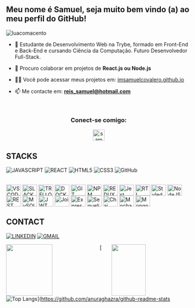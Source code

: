 ## Meu nome é Samuel, seja muito bem vindo (a) ao meu perfil do GitHub!
  <p align="left"> <img src="https://komarev.com/ghpvc/?username=luacomacento&label=Profile%20views&color=0e75b6&style=flat" alt="luacomacento" /> </p>

- 🌱 Estudante de Desenvolvimento Web na Trybe, formado em Front-End e Back-End e cursando Ciência da Computação. Futuro Desenvolvedor Full-Stack.

- 👯 Procuro colaborar em projetos de **React.js ou Node.js**

- 👨‍💻 Você pode acessar meus projetos em: [imsamuelcovalero.github.io](https://imsamuelcovalero.github.io/)

- 📫 Me contacte em: **reis_samuel@hotmail.com**

<br />
<h3 align="center">Conect-se comigo:</h3>
<p align="center">
<a href="https://www.linkedin.com/in/samuelcovalero/" target="blank"><img align="center" src="https://raw.githubusercontent.com/rahuldkjain/github-profile-readme-generator/master/src/images/icons/Social/linked-in-alt.svg" alt="samuelcovalero" height="30" width="32" /></a>
</br>

## STACKS
![JAVASCRIPT](https://img.shields.io/badge/JavaScript-323330?style=for-the-badge&logo=javascript&logoColor=F7DF1E)
![REACT](https://img.shields.io/badge/React-20232A?style=for-the-badge&logo=react&logoColor=61DAFB)
![HTML5](https://img.shields.io/badge/HTML5-E34F26?style=for-the-badge&logo=html5&logoColor=white)
![CSS3](https://img.shields.io/badge/CSS3-1572B6?style=for-the-badge&logo=css3&logoColor=white)
![GitHub](https://img.shields.io/badge/GitHub-100000?style=for-the-badge&logo=github&logoColor=white)
<div style="display: inline_block"><br>
  <img align="center" alt="VSCODE" height="30" width="40" src="https://cdn.jsdelivr.net/gh/devicons/devicon/icons/visualstudio/visualstudio-plain.svg" />
  <img align="center" alt="SLACK" height="30" width="40" src="https://cdn.jsdelivr.net/gh/devicons/devicon/icons/slack/slack-original.svg" />
  <img align="center" alt="TRELLO" height="30" width="40" src="https://cdn.jsdelivr.net/gh/devicons/devicon/icons/trello/trello-plain.svg" />
  <img align="center" alt="DOCKER" height="30" width="40" src="https://cdn.jsdelivr.net/gh/devicons/devicon/icons/docker/docker-plain.svg" />
  <img align="center" alt="GIT" height="30" width="40" src="https://cdn.jsdelivr.net/gh/devicons/devicon/icons/git/git-original.svg" />
  <img align="center" alt="NPM Icon" height="30" width="40" src="https://cdn.jsdelivr.net/gh/devicons/devicon/icons/npm/npm-original-wordmark.svg" />
  <img align="center" alt="REDUX" height="30" width="40" src="https://cdn.jsdelivr.net/gh/devicons/devicon/icons/redux/redux-original.svg" />
  <img align="center" alt="Jest" height="30" width="40" src="https://cdn.jsdelivr.net/gh/devicons/devicon/icons/jest/jest-plain.svg" />
  <img align="center" alt="RTL" height="30" width="40" src="https://external-preview.redd.it/ipDqIMGooKjcZY8gvo-SKMjV23dXdO4szBpoFFsSZQA.jpg?auto=webp&s=64fa5d043dc6b4f0dc9e3b40e0b8e221ceb7af5d">
  <img align="center" alt="Styled Components" height="30" width="40" src="https://avatars.githubusercontent.com/u/20658825?s=200&v=4" /> 
  <img align="center" alt="NodeJS" height="30" width="40" src="https://cdn.jsdelivr.net/gh/devicons/devicon/icons/nodejs/nodejs-original.svg" /> 
  <img align="center" alt="REST API" height="30" width="40" src="https://keenethics.com/wp-content/uploads/2022/01/rest-api-1.svg">
  <img align="center" alt="MySQL" height="30" width="40" src="https://cdn.jsdelivr.net/gh/devicons/devicon/icons/mysql/mysql-original.svg" /> 
  <img align="center" alt="JWT" height="30" width="40" src="https://img.icons8.com/color/480/java-web-token.png" /> 
  <img align="center" alt="Joi" height="30" width="40" src="https://joi.dev/img/joiLogo.jpg" /> 
  <img align="center" alt="Express" height="30" width="40" src="https://e7.pngegg.com/pngimages/212/722/png-clipart-web-development-express-js-javascript-software-framework-laravel-world-wide-web-purple-blue.png" /> 
  <img align="center" alt="Sequelize" height="30" width="40" src="https://cdn.jsdelivr.net/gh/devicons/devicon/icons/sequelize/sequelize-original.svg" /> 
  <img align="center" alt="Chai" height="30" width="40" src="https://avatars.githubusercontent.com/u/1515293?s=280&v=4" /> 
  <img align="center" alt="Mocha" height="30" width="40" src="https://cdn.jsdelivr.net/gh/devicons/devicon/icons/mocha/mocha-plain.svg" /> 
  <img align="center" alt="MongoDB" height="30" width="40" src="https://cdn.jsdelivr.net/gh/devicons/devicon/icons/mongodb/mongodb-original.svg" /> 
</div>

## CONTACT
[![LINKEDIN](https://img.shields.io/badge/LinkedIn-0077B5?style=for-the-badge&logo=linkedin&logoColor=white)](https://www.linkedin.com/in/samuelcovalero/)
[![GMAIL](https://img.shields.io/badge/Gmail-D14836?style=for-the-badge&logo=gmail&logoColor=white)](https://mail.google.com/mail/u/0/#inbox)

<div style="display: inline_block" >
  <a href="https://github.com/holygato">
  <img height="140px" width="50%" align="left" margin="0" src="https://github-readme-stats.vercel.app/api?username=holygato&show=true&theme=gotham&include_all_commits=true&count_private=true&hide=issues&locale=pt-br"/> 
  </a>
</div>

<div style="display: inline_block" >
  <a href="https://github.com/holygato">
  <img height="140px" align="right" width="43%" margin="0" src="https://github-readme-stats.vercel.app/api/top-langs/?username=holygato&layout=compact&langs_count=7&theme=gotham&locale=pt-br"/>
  </a>
</div>

[![Top Langs](https://github-readme-stats.vercel.app/api/top-langs/?username=imsamuelcovalero&langs_count=8&show_icons=true&theme=radical)](https://github.com/anuraghazra/github-readme-stats
